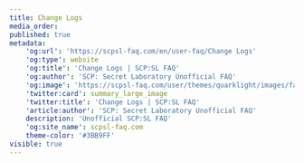 ```yaml
---
title: Change Logs
media_order:
published: true
metadata:
    'og:url': 'https://scpsl-faq.com/en/user-faq/Change Logs'
    'og:type': website
    'og:title': 'Change Logs | SCP:SL FAQ'
    'og:author': 'SCP: Secret Laboratory Unofficial FAQ'
    'og:image': 'https://scpsl-faq.com/user/themes/quarklight/images/favicon.png'
    'twitter:card': summary_large_image
    'twitter:title': 'Change Logs | SCP:SL FAQ'
    'article:author': 'SCP: Secret Laboratory Unofficial FAQ'
    description: 'Unofficial SCP:SL FAQ'
    'og:site_name': scpsl-faq.com
    theme-color: '#3BB9FF'
visible: true
---
```

